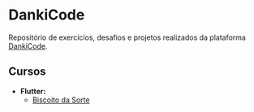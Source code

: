 # DankiCode

Repositório de exercícios, desafios e projetos realizados da plataforma [DankiCode](https://www.dankicode.com).

## Cursos

- **Flutter:**
    - [Biscoito da Sorte](https://github.com/raferreira96/dankicode/flutter/biscoito_sorte)